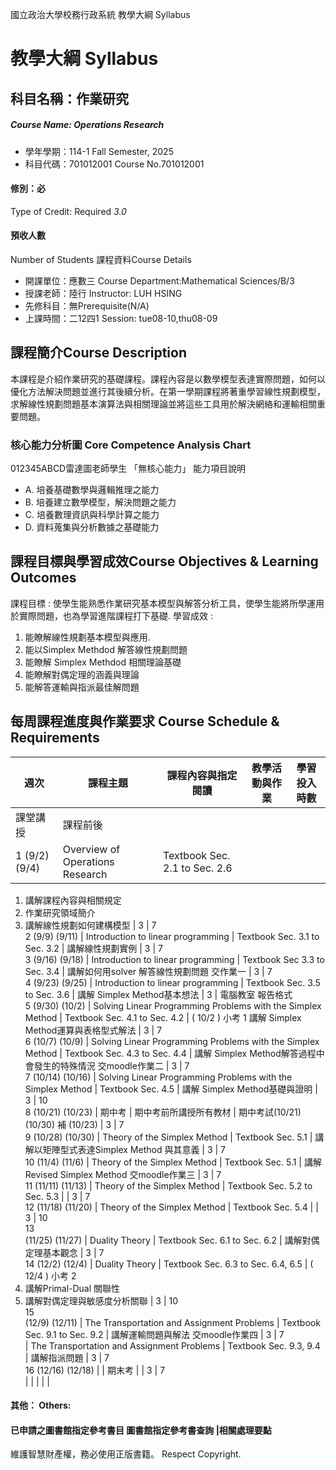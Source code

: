 國立政治大學校務行政系統 教學大綱 Syllabus
# 教學大綱 Syllabus
##  科目名稱：作業研究
#####  Course Name: Operations Research
  * 學年學期：114-1 Fall Semester, 2025 
  * 科目代碼：701012001 Course No.701012001
#### 修別：必
Type of Credit: Required 
_3.0_
#### 預收人數
Number of Students
課程資料Course Details
  * 開課單位：應數三 Course Department:Mathematical Sciences/B/3 
  * 授課老師：陸行 Instructor: LUH HSING 
  * 先修科目：無Prerequisite(N/A)
  * 上課時間：二12四1 Session: tue08-10,thu08-09
##  課程簡介Course Description
本課程是介紹作業研究的基礎課程。課程內容是以數學模型表達實際問題，如何以優化方法解決問題並進行其後續分析。在第一學期課程將著重學習線性規劃模型，求解線性規劃問題基本演算法與相關理論並將這些工具用於解決網絡和運輸相關重要問題。
###  核心能力分析圖 Core Competence Analysis Chart
012345ABCD雷達圖老師學生
「無核心能力」 
能力項目說明
  * A. 培養基礎數學與邏輯推理之能力
  * B. 培養建立數學模型，解決問題之能力
  * C. 培養數理資訊與科學計算之能力
  * D. 資料蒐集與分析數據之基礎能力
##  課程目標與學習成效Course Objectives & Learning Outcomes 
課程目標 : 使學生能熟悉作業研究基本模型與解答分析工具，使學生能將所學運用於實際問題，也為學習進階課程打下基礎.
學習成效 :  
1. 能瞭解線性規劃基本模型與應用.  
2. 能以Simplex Methdod 解答線性規劃問題  
3. 能瞭解 Simplex Methdod 相關理論基礎  
4. 能瞭解對偶定理的涵義與理論  
5. 能解答運輸與指派最佳解問題
##  每周課程進度與作業要求 Course Schedule & Requirements
週次 |  課程主題 |  課程內容與指定閱讀 |  教學活動與作業 |  學習投入時數  
---|---|---|---|---  
課堂講授 |  課程前後  
1 (9/2) (9/4) |  Overview of Operations Research |  Textbook Sec. 2.1 to Sec. 2.6 | 
  1. 講解課程內容與相關規定
  2. 作業研究領域簡介
  3. 講解線性規劃如何建構模型
|  3 |  7  
2 (9/9) (9/11) |  Introduction to linear programming |  Textbook Sec. 3.1 to Sec. 3.2 |  講解線性規劃實例 |  3 |  7  
3 (9/16) (9/18) |  Introduction to linear programming |  Textbook Sec 3.3 to Sec. 3.4 |  講解如何用solver 解答線性規劃問題 交作業一 |  3 |  7  
4 (9/23) (9/25) |  Introduction to linear programming |  Textbook Sec. 3.5 to Sec. 3.6 |  講解 Simplex Method基本想法 |  3 |  電腦教室 報告格式  
5 (9/30) (10/2) |  Solving Linear Programming Problems with the Simplex Method |  Textbook Sec. 4.1 to Sec. 4.2 |  ( 10/2 ) 小考 1 講解 Simplex Method運算與表格型式解法 |  3 |  7  
6 (10/7) (10/9) |  Solving Linear Programming Problems with the Simplex Method |  Textbook Sec. 4.3 to Sec. 4.4 |  講解 Simplex Method解答過程中會發生的特殊情況 交moodle作業二 |  3 |  7  
7 (10/14) (10/16) |  Solving Linear Programming Problems with the Simplex Method |  Textbook Sec. 4.5 |  講解 Simplex Method基礎與證明 |  3 |  10  
8 (10/21) (10/23) |  期中考 |  期中考前所講授所有教材 |  期中考試(10/21) (10/30) 補 (10/23) |  3 |  7  
9 (10/28) (10/30) |  Theory of the Simplex Method |  Textbook Sec. 5.1 |  講解以矩陣型式表達Simplex Method 與其意義 |  3 |  7  
10 (11/4) (11/6) |  Theory of the Simplex Method |  Textbook Sec. 5.1  |  講解Revised Simplex Method 交moodle作業三  |  3 |  7  
11 (11/11) (11/13) |  Theory of the Simplex Method |  Textbook Sec. 5.2 to Sec. 5.3 |  |  3 |  7  
12 (11/18) (11/20) |  Theory of the Simplex Method |  Textbook Sec. 5.4 |  |  3 |  10  
13  
(11/25) (11/27) |  Duality Theory |  Textbook Sec. 6.1 to Sec. 6.2 |  講解對偶定理基本觀念 |  3 |  7  
14 (12/2) (12/4) |  Duality Theory |  Textbook Sec. 6.3 to Sec. 6.4, 6.5 |  ( 12/4 ) 小考 2
  1. 講解Primal-Dual 關聯性
  2. 講解對偶定理與敏感度分析關聯
|  3 |  10  
15  
(12/9) (12/11) |  The Transportation and Assignment Problems |  Textbook Sec. 9.1 to Sec. 9.2 |  講解運輸問題與解法  交moodle作業四 |  3 |  7  
|  The Transportation and Assignment Problems |  Textbook Sec. 9.3, 9.4 |  講解指派問題 |  3 |  7  
16 (12/16) (12/18) |  |  期末考 |  |  3 |  7  
|  |  |  |  |   
####  其他： Others:
####  已申請之圖書館指定參考書目  圖書館指定參考書查詢 |相關處理要點
維護智慧財產權，務必使用正版書籍。 Respect Copyright.